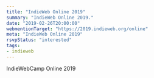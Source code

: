 ```yaml
---
title: "IndieWeb Online 2019"
summary: "IndieWeb Online 2019."
date: "2019-02-26T20:00:00"
webmentionTarget: "https://2019.indieweb.org/online"
meta: "IndieWeb Online 2019"
rsvpStatus: "interested"
tags:
- indieweb
---
```

IndieWebCamp Online 2019
